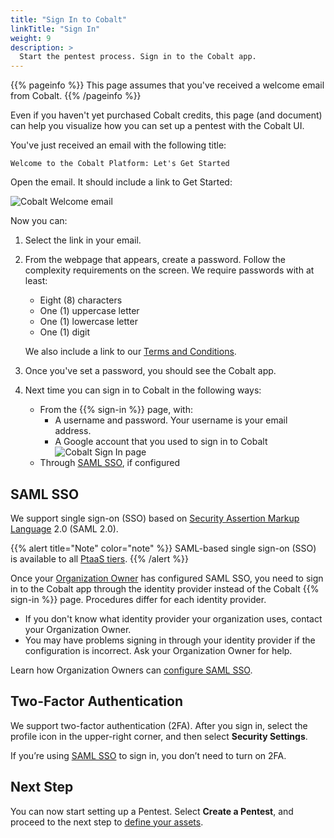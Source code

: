 ```yaml
---
title: "Sign In to Cobalt"
linkTitle: "Sign In"
weight: 9
description: >
  Start the pentest process. Sign in to the Cobalt app.
---
```


{{% pageinfo %}}
This page assumes that you've received a welcome email from Cobalt.
{{% /pageinfo %}}

Even if you haven't yet purchased Cobalt credits, this page (and document)
can help you visualize how you can set up a pentest with the Cobalt UI.

You've just received an email with the following title:

```
Welcome to the Cobalt Platform: Let's Get Started
```

Open the email. It should include a link to Get Started:

![Cobalt Welcome email](/gsg/WelcomeToPlatformEmail.png "Get Started")

Now you can:

1. Select the link in your email.

1. From the webpage that appears, create a password. Follow the complexity
   requirements on the screen. We require passwords with at least:
   - Eight (8) characters
   - One (1) uppercase letter
   - One (1) lowercase letter
   - One (1) digit

   We also include a link to our [Terms and Conditions](https://cobalt.io/terms/general).

1. Once you've set a password, you should see the Cobalt app.

1. Next time you can sign in to Cobalt in the following ways:
   - From the {{% sign-in %}} page, with:
      - A username and password. Your username is your email address.
      - A Google account that you used to sign in to Cobalt<br>
      ![Cobalt Sign In page](/gsg/SignInPage.png "Cobalt Sign In page")
   - Through [SAML SSO](#saml-sso), if configured

## SAML SSO

We support single sign-on (SSO) based on [Security Assertion Markup Language](/getting-started/glossary/#security-assertion-markup-language) 2.0 (SAML 2.0).

{{% alert title="Note" color="note" %}}
SAML-based single sign-on (SSO) is available to all <a href="https://www.cobalt.io/pentest-pricing" target="_blank">PtaaS tiers</a>.
{{% /alert %}}

Once your [Organization Owner](/getting-started/glossary/#organization-owner) has configured SAML SSO, you need to sign in to the Cobalt app through the identity provider instead of the Cobalt {{% sign-in %}} page. Procedures differ for each identity provider.

- If you don't know what identity provider your organization uses, contact your Organization Owner.
- You may have problems signing in through your identity provider if the configuration is incorrect. Ask your Organization Owner for help.

Learn how Organization Owners can [configure SAML SSO](https://cobaltio.zendesk.com/hc/en-us/sections/360012774052--SAML-SSO-).

## Two-Factor Authentication

We support two-factor authentication (2FA). After you sign in, select the profile icon in the upper-right corner, and then select **Security Settings**.

If you’re using [SAML SSO](#saml-sso) to sign in, you don’t need to turn on 2FA.

## Next Step

You can now start setting up a Pentest. Select **Create a Pentest**, and proceed to the next step to [define your assets](../assets).
